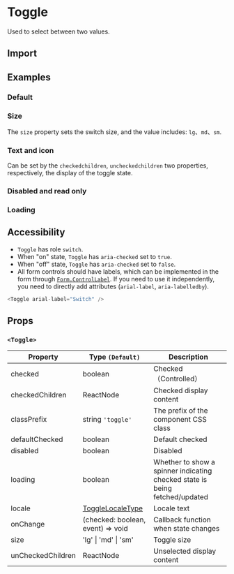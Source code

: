 # Toggle

Used to select between two values.

## Import

<!--{include:(components/toggle/fragments/import.md)}-->

## Examples

### Default

<!--{include:`basic.md`}-->

### Size

The `size` property sets the switch size, and the value includes: `lg`、`md`、`sm`.

<!--{include:`size.md`}-->

### Text and icon

Can be set by the `checkedchildren`, `uncheckedchildren` two properties, respectively, the display of the toggle state.

<!--{include:`inner.md`}-->

### Disabled and read only

<!--{include:`disabled.md`}-->

### Loading

<!--{include:`loading.md`}-->

## Accessibility

- `Toggle` has role `switch`.
- When "on" state, `Toggle` has `aria-checked` set to `true`.
- When "off" state, `Toggle` has `aria-checked` set to `false`.
- All form controls should have labels, which can be implemented in the form through [`Form.ControlLabel`](/components/form#Accessibility). If you need to use it independently, you need to directly add attributes (`arial-label`, `aria-labelledby`).

```js
<Toggle arial-label="Switch" />
```

## Props

### `<Toggle>`

| Property          | Type `(Default)`                        | Description                                                                 |
| ----------------- | --------------------------------------- | --------------------------------------------------------------------------- |
| checked           | boolean                                 | Checked（Controlled）                                                       |
| checkedChildren   | ReactNode                               | Checked display content                                                     |
| classPrefix       | string `'toggle'`                       | The prefix of the component CSS class                                       |
| defaultChecked    | boolean                                 | Default checked                                                             |
| disabled          | boolean                                 | Disabled                                                                    |
| loading           | boolean                                 | Whether to show a spinner indicating checked state is being fetched/updated |
| locale            | [ToggleLocaleType](/guide/i18n/#toggle) | Locale text                                                                 |
| onChange          | (checked: boolean, event) => void       | Callback function when state changes                                        |
| size              | 'lg' &#124; 'md' &#124; 'sm'            | Toggle size                                                                 |
| unCheckedChildren | ReactNode                               | Unselected display content                                                  |
